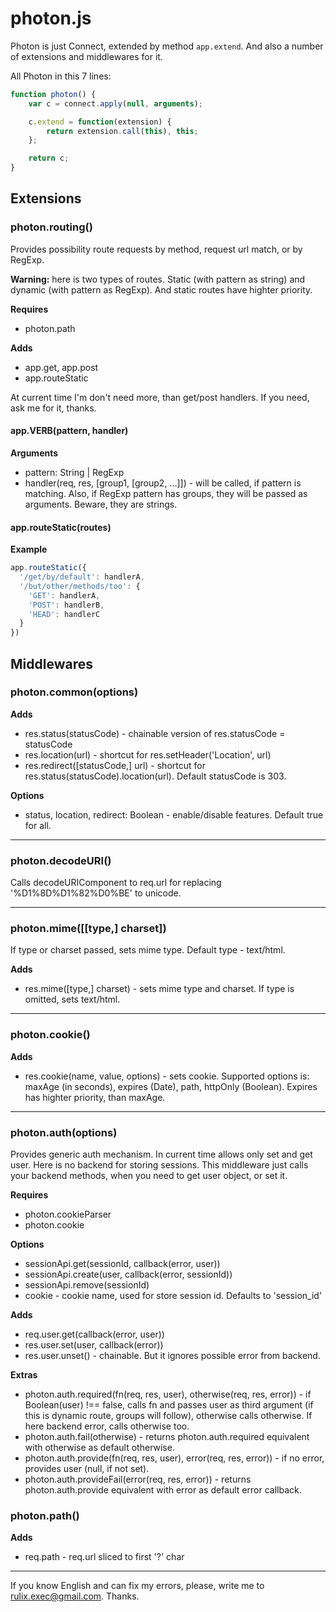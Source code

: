 # photon.js

Photon is just Connect, extended by method `app.extend`. And also a number of extensions and middlewares for it.

All Photon in this 7 lines:

```javascript
function photon() {
    var c = connect.apply(null, arguments);

    c.extend = function(extension) {
        return extension.call(this), this;
    };

    return c;
}
```

## Extensions
### photon.routing()

Provides possibility route requests by method, request url match, or by RegExp.

**Warning:** here is two types of routes. Static (with pattern as string) and dynamic (with pattern as RegExp). And static routes have highter priority.

__Requires__
* photon.path

__Adds__
* app.get, app.post
* app.routeStatic

At current time I'm don't need more, than get/post handlers. If you need, ask me for it, thanks.

#### app.VERB(pattern, handler)

__Arguments__

* pattern: String | RegExp
* handler(req, res, [group1, [group2, ...]]) - will be called, if pattern is matching. Also, if RegExp pattern has groups, they will be passed as arguments. Beware, they are strings.

#### app.routeStatic(routes)

__Example__

```javascript
app.routeStatic({
  '/get/by/default': handlerA,
  '/but/other/methods/too': {
    'GET': handlerA,
    'POST': handlerB,
    'HEAD': handlerC
  }
})
```

## Middlewares
### photon.common(options)

__Adds__
* res.status(statusCode) - chainable version of res.statusCode = statusCode
* res.location(url) - shortcut for res.setHeader('Location', url)
* res.redirect([statusCode,] url) - shortcut for res.status(statusCode).location(url). Default statusCode is 303. 

__Options__

* status, location, redirect: Boolean - enable/disable features. Default true for all.

----------------------------------------

### photon.decodeURI()

Calls decodeURIComponent to req.url for replacing '%D1%8D%D1%82%D0%BE' to unicode.

----------------------------------------

### photon.mime([[type,] charset])

If type or charset passed, sets mime type. Default type - text/html.

__Adds__
* res.mime([type,] charset) - sets mime type and charset. If type is omitted, sets text/html.

----------------------------------------

### photon.cookie()

__Adds__
* res.cookie(name, value, options) - sets cookie. Supported options is: maxAge (in seconds), expires (Date), path, httpOnly (Boolean). Expires has highter priority, than maxAge.

----------------------------------------

### photon.auth(options)

Provides generic auth mechanism. In current time allows only set and get user. Here is no backend for storing sessions. This middleware just calls your backend methods, when you need to get user object, or set it.

__Requires__
* photon.cookieParser
* photon.cookie

__Options__
* sessionApi.get(sessionId, callback(error, user))
* sessionApi.create(user, callback(error, sessionId))
* sessionApi.remove(sessionId)
* cookie - cookie name, used for store session id. Defaults to 'session_id'

__Adds__
* req.user.get(callback(error, user))
* res.user.set(user, callback(error))
* res.user.unset() - chainable. But it ignores possible error from backend.

__Extras__
* photon.auth.required(fn(req, res, user), otherwise(req, res, error)) - if Boolean(user) !== false, calls fn and passes user as third argument (if this is dynamic route, groups will follow), otherwise calls otherwise. If here backend error, calls otherwise too.
* photon.auth.fail(otherwise) - returns photon.auth.required equivalent with otherwise as default otherwise.
* photon.auth.provide(fn(req, res, user), error(req, res, error)) - if no error, provides user (null, if not set).
* photon.auth.provideFail(error(req, res, error)) - returns photon.auth.provide equivalent with error as default error callback.

### photon.path()

__Adds__
* req.path - req.url sliced to first '?' char

----------------------------------------

If you know English and can fix my errors, please, write me to [rulix.exec@gmail.com](mailto:rulix.exec@gmail.com). Thanks.
